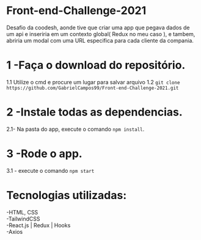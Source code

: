 # Front-end-Challenge-2021

Desafio da coodesh, aonde tive que criar uma app que pegava dados de um api e inseriria  em um contexto global( Redux no meu caso ), e tambem, abriria um modal com uma URL especifica para cada cliente da compania. 

# 1 -Faça o download do repositório.
1.1 Utilize o cmd e procure um lugar para salvar arquivo
1.2 `git clone https://github.com/GabrielCampos99/Front-end-Challenge-2021.git`

# 2 -Instale todas as dependencias.
2.1- Na pasta do app, execute o comando `npm install`.

# 3 -Rode o app.
  3.1 - execute o comando `npm start`
  
  
# Tecnologias utilizadas:
-HTML, CSS <br>
-TailwindCSS <br>
-React.js | Redux | Hooks <br>
-Axios
